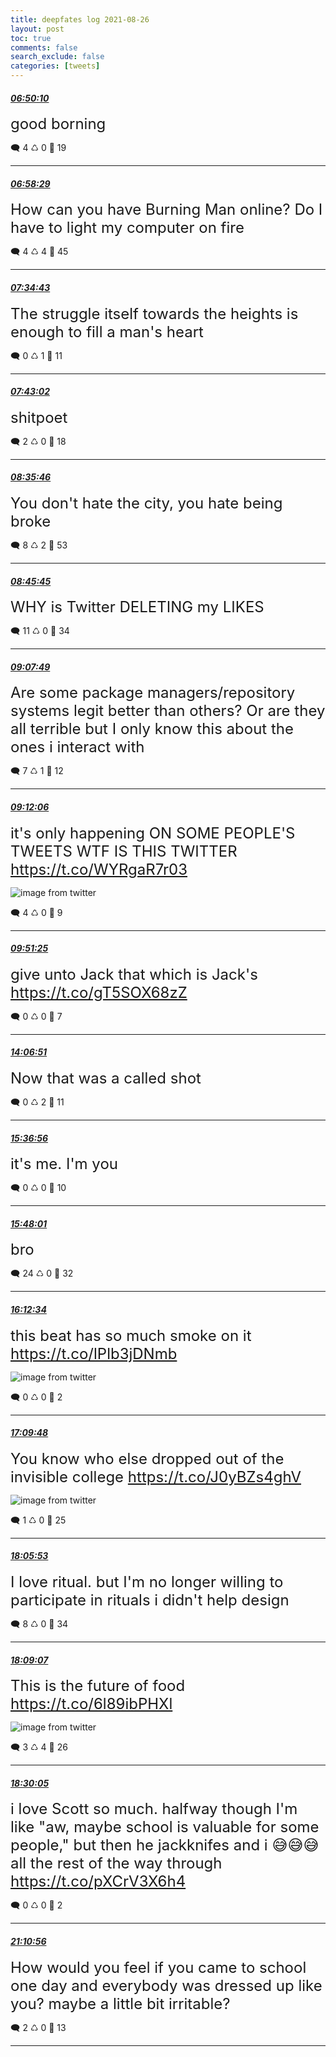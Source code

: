 ```yaml
---
title: deepfates log 2021-08-26
layout: post
toc: true
comments: false
search_exclude: false
categories: [tweets]
---
```



#### <a href = "https://twitter.com/deepfates/status/1430875217375662081">*06:50:10*</a>

<font size="5">good borning</font>



🗨️ 4 ♺ 0 🤍  19   

---
    
#### <a href = "https://twitter.com/deepfates/status/1430877309557424129">*06:58:29*</a>

<font size="5">How can you have Burning Man online? Do I have to light my computer on fire</font>



🗨️ 4 ♺ 4 🤍  45   

---
    
#### <a href = "https://twitter.com/deepfates/status/1430886427571720197">*07:34:43*</a>

<font size="5">The struggle itself towards the heights is enough to fill a man's heart</font>



🗨️ 0 ♺ 1 🤍  11   

---
    
#### <a href = "https://twitter.com/deepfates/status/1430888522047651841">*07:43:02*</a>

<font size="5">shitpoet</font>



🗨️ 2 ♺ 0 🤍  18   

---
    
#### <a href = "https://twitter.com/deepfates/status/1430901789319065605">*08:35:46*</a>

<font size="5">You don't hate the city, you hate being broke</font>



🗨️ 8 ♺ 2 🤍  53   

---
    
#### <a href = "https://twitter.com/deepfates/status/1430904301421953026">*08:45:45*</a>

<font size="5">WHY is Twitter DELETING my LIKES</font>



🗨️ 11 ♺ 0 🤍  34   

---
    
#### <a href = "https://twitter.com/deepfates/status/1430909858082136064">*09:07:49*</a>

<font size="5">Are some package managers/repository systems legit better than others? Or are they all terrible but I only know this about the ones i interact with</font>



🗨️ 7 ♺ 1 🤍  12   

---
    
#### <a href = "https://twitter.com/deepfates/status/1430910935590445057">*09:12:06*</a>

<font size="5">it's only happening ON SOME PEOPLE'S TWEETS  WTF IS THIS TWITTER  https://t.co/WYRgaR7r03</font>

![image from twitter](/./images/E9ud6V5UUAAjtBj.png)


🗨️ 4 ♺ 0 🤍  9   

---
    
#### <a href = "https://twitter.com/deepfates/status/1430920827877269504">*09:51:25*</a>

<font size="5">give unto Jack that which is Jack's   https://t.co/gT5SOX68zZ</font>



🗨️ 0 ♺ 0 🤍  7   

---
    
#### <a href = "https://twitter.com/deepfates/status/1430985111508553733">*14:06:51*</a>

<font size="5">Now that was a called shot</font>



🗨️ 0 ♺ 2 🤍  11   

---
    
#### <a href = "https://twitter.com/deepfates/status/1431007779142184963">*15:36:56*</a>

<font size="5">it's me. I'm you</font>



🗨️ 0 ♺ 0 🤍  10   

---
    
#### <a href = "https://twitter.com/deepfates/status/1431010570791161870">*15:48:01*</a>

<font size="5">bro</font>



🗨️ 24 ♺ 0 🤍  32   

---
    
#### <a href = "https://twitter.com/deepfates/status/1431016748527104004">*16:12:34*</a>

<font size="5">this beat has so much smoke on it  https://t.co/lPlb3jDNmb</font>

![image from twitter](/./images/E9v-Jj2XEAw0mzK.jpg)


🗨️ 0 ♺ 0 🤍  2   

---
    
#### <a href = "https://twitter.com/deepfates/status/1431031153402724354">*17:09:48*</a>

<font size="5">You know who else dropped out of the invisible college  https://t.co/J0yBZs4ghV</font>

![image from twitter](/./images/E9wLQBBXEAIT2Fr.jpg)


🗨️ 1 ♺ 0 🤍  25   

---
    
#### <a href = "https://twitter.com/deepfates/status/1431045265884991492">*18:05:53*</a>

<font size="5">I love ritual. but I'm no longer willing to participate in rituals i didn't help design</font>



🗨️ 8 ♺ 0 🤍  34   

---
    
#### <a href = "https://twitter.com/deepfates/status/1431046077319286792">*18:09:07*</a>

<font size="5">This is the future of food  https://t.co/6l89ibPHXl</font>

![image from twitter](/./images/E9wY0rpWYAA6VRu.jpg)


🗨️ 3 ♺ 4 🤍  26   

---
    
#### <a href = "https://twitter.com/deepfates/status/1431051355846844417">*18:30:05*</a>

<font size="5">i love Scott so much. halfway though I'm like "aw, maybe school is valuable for some people," but then he jackknifes and i 😅😅😅 all the rest of the way through   https://t.co/pXCrV3X6h4</font>



🗨️ 0 ♺ 0 🤍  2   

---
    
#### <a href = "https://twitter.com/deepfates/status/1431091834441371650">*21:10:56*</a>

<font size="5">How would you feel if you came to school one day and everybody was dressed up like you?  maybe a little bit irritable?</font>



🗨️ 2 ♺ 0 🤍  13   

---
    
            
